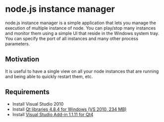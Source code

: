 # node.js instance manager

node.js instance manager is a simple application that lets you manage the execution of multiple instance of node. 
You can play/stop many instances and monitor them using a simple UI that reside in the Windows system tray. You can 
specify the port of all instances and many other process parameters. 

## Motivation

It is useful to have a single view on all your node instances that are running and being able to quickly restart them, etc.

## Requirements

- Install Visual Studio 2010
- Install [Qt libraries 4.8.4 for Windows (VS 2010, 234 MB)](http://releases.qt-project.org/qt4/source/qt-win-opensource-4.8.4-vs2010.exe "QT 4.8.4")
- Install [Visual Studio Add-in 1.1.11 for Qt4](http://releases.qt-project.org/vsaddin/qt-vs-addin-1.1.11-opensource.exe)

